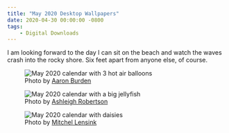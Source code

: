 ```yaml
---
title: "May 2020 Desktop Wallpapers"
date: 2020-04-30 00:00:00 -0800
tags:
    - Digital Downloads
---
```


I am looking forward to the day I can sit on the beach and watch the waves crash into the rocky shore. Six feet apart from anyone else, of course.

<figure>
    <img src="https://i.imgur.com/XIetJyX.png" alt="May 2020 calendar with 3 hot air balloons">
    <figcaption>Photo by <a href="https://unsplash.com/@aaronburden?utm_source=unsplash&amp;utm_medium=referral&amp;utm_content=creditCopyText">Aaron Burden</a></figcaption>
</figure>

<figure>
    <img src="https://i.imgur.com/kQtAqli.png" alt="May 2020 calendar with a big jellyfish">
    <figcaption>Photo by <a href="https://unsplash.com/@a5hleighh?utm_source=unsplash&amp;utm_medium=referral&amp;utm_content=creditCopyText">Ashleigh Robertson</a></figcaption>
</figure>

<figure>
    <img src="https://i.imgur.com/0xaE602.png" alt="May 2020 calendar with daisies">
    <figcaption>Photo by <a href="https://unsplash.com/@lensinkmitchel?utm_source=unsplash&amp;utm_medium=referral&amp;utm_content=creditCopyText">Mitchel Lensink</a></figcaption>
</figure>

